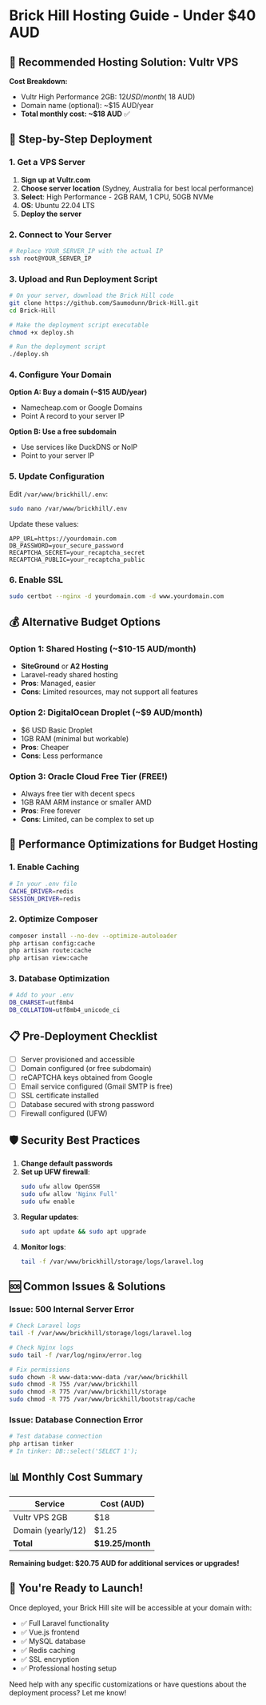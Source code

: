 # Brick Hill Hosting Guide - Under $40 AUD

## 🎯 Recommended Hosting Solution: Vultr VPS

**Cost Breakdown:**
- Vultr High Performance 2GB: $12 USD/month (~$18 AUD)
- Domain name (optional): ~$15 AUD/year
- **Total monthly cost: ~$18 AUD** ✅

## 🚀 Step-by-Step Deployment

### 1. Get a VPS Server

1. **Sign up at Vultr.com**
2. **Choose server location** (Sydney, Australia for best local performance)
3. **Select**: High Performance - 2GB RAM, 1 CPU, 50GB NVMe
4. **OS**: Ubuntu 22.04 LTS
5. **Deploy the server**

### 2. Connect to Your Server

```bash
# Replace YOUR_SERVER_IP with the actual IP
ssh root@YOUR_SERVER_IP
```

### 3. Upload and Run Deployment Script

```bash
# On your server, download the Brick Hill code
git clone https://github.com/Saumodunn/Brick-Hill.git
cd Brick-Hill

# Make the deployment script executable
chmod +x deploy.sh

# Run the deployment script
./deploy.sh
```

### 4. Configure Your Domain

**Option A: Buy a domain (~$15 AUD/year)**
- Namecheap.com or Google Domains
- Point A record to your server IP

**Option B: Use a free subdomain**
- Use services like DuckDNS or NoIP
- Point to your server IP

### 5. Update Configuration

Edit `/var/www/brickhill/.env`:
```bash
sudo nano /var/www/brickhill/.env
```

Update these values:
```
APP_URL=https://yourdomain.com
DB_PASSWORD=your_secure_password
RECAPTCHA_SECRET=your_recaptcha_secret
RECAPTCHA_PUBLIC=your_recaptcha_public
```

### 6. Enable SSL

```bash
sudo certbot --nginx -d yourdomain.com -d www.yourdomain.com
```

## 💰 Alternative Budget Options

### Option 1: Shared Hosting (~$10-15 AUD/month)
- **SiteGround** or **A2 Hosting**
- Laravel-ready shared hosting
- **Pros**: Managed, easier
- **Cons**: Limited resources, may not support all features

### Option 2: DigitalOcean Droplet (~$9 AUD/month)
- $6 USD Basic Droplet
- 1GB RAM (minimal but workable)
- **Pros**: Cheaper
- **Cons**: Less performance

### Option 3: Oracle Cloud Free Tier (FREE!)
- Always free tier with decent specs
- 1GB RAM ARM instance or smaller AMD
- **Pros**: Free forever
- **Cons**: Limited, can be complex to set up

## 🔧 Performance Optimizations for Budget Hosting

### 1. Enable Caching
```bash
# In your .env file
CACHE_DRIVER=redis
SESSION_DRIVER=redis
```

### 2. Optimize Composer
```bash
composer install --no-dev --optimize-autoloader
php artisan config:cache
php artisan route:cache
php artisan view:cache
```

### 3. Database Optimization
```bash
# Add to your .env
DB_CHARSET=utf8mb4
DB_COLLATION=utf8mb4_unicode_ci
```

## 📋 Pre-Deployment Checklist

- [ ] Server provisioned and accessible
- [ ] Domain configured (or free subdomain)
- [ ] reCAPTCHA keys obtained from Google
- [ ] Email service configured (Gmail SMTP is free)
- [ ] SSL certificate installed
- [ ] Database secured with strong password
- [ ] Firewall configured (UFW)

## 🛡️ Security Best Practices

1. **Change default passwords**
2. **Set up UFW firewall**:
   ```bash
   sudo ufw allow OpenSSH
   sudo ufw allow 'Nginx Full'
   sudo ufw enable
   ```
3. **Regular updates**:
   ```bash
   sudo apt update && sudo apt upgrade
   ```
4. **Monitor logs**:
   ```bash
   tail -f /var/www/brickhill/storage/logs/laravel.log
   ```

## 🆘 Common Issues & Solutions

### Issue: 500 Internal Server Error
```bash
# Check Laravel logs
tail -f /var/www/brickhill/storage/logs/laravel.log

# Check Nginx logs
sudo tail -f /var/log/nginx/error.log

# Fix permissions
sudo chown -R www-data:www-data /var/www/brickhill
sudo chmod -R 755 /var/www/brickhill
sudo chmod -R 775 /var/www/brickhill/storage
sudo chmod -R 775 /var/www/brickhill/bootstrap/cache
```

### Issue: Database Connection Error
```bash
# Test database connection
php artisan tinker
# In tinker: DB::select('SELECT 1');
```

## 📊 Monthly Cost Summary

| Service | Cost (AUD) |
|---------|------------|
| Vultr VPS 2GB | $18 |
| Domain (yearly/12) | $1.25 |
| **Total** | **$19.25/month** |

**Remaining budget: $20.75 AUD for additional services or upgrades!**

## 🎉 You're Ready to Launch!

Once deployed, your Brick Hill site will be accessible at your domain with:
- ✅ Full Laravel functionality
- ✅ Vue.js frontend
- ✅ MySQL database
- ✅ Redis caching
- ✅ SSL encryption
- ✅ Professional hosting setup

Need help with any specific customizations or have questions about the deployment process? Let me know!
